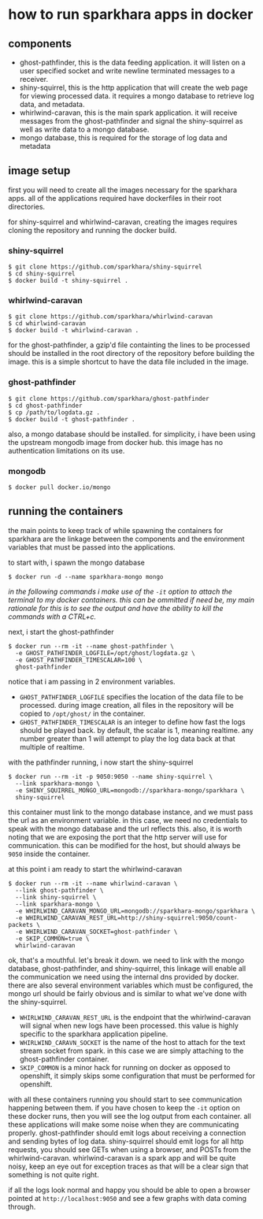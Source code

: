# how to run sparkhara apps in docker

## components

* ghost-pathfinder, this is the data feeding application. it will listen on
  a user specified socket and write newline terminated messages to a receiver.
* shiny-squirrel, this is the http application that will create the web page
  for viewing processed data. it requires a mongo database to retrieve log
  data, and metadata.
* whirlwind-caravan, this is the main spark application. it will receive
  messages from the ghost-pathfinder and signal the shiny-squirrel as well as
  write data to a mongo database.
* mongo database, this is required for the storage of log data and metadata

## image setup

first you will need to create all the images necessary for the sparkhara
apps. all of the applications required have dockerfiles in their root
directories.

for shiny-squirrel and whirlwind-caravan, creating the images requires
cloning the repository and running the docker build.

### shiny-squirrel

    $ git clone https://github.com/sparkhara/shiny-squirrel
    $ cd shiny-squirrel
    $ docker build -t shiny-squirrel .

### whirlwind-caravan

    $ git clone https://github.com/sparkhara/whirlwind-caravan
    $ cd whirlwind-caravan
    $ docker build -t whirlwind-caravan .

for the ghost-pathfinder, a gzip'd file containting the lines to be processed
should be installed in the root directory of the repository before building
the image. this is a simple shortcut to have the data file included in the
image.

### ghost-pathfinder

    $ git clone https://github.com/sparkhara/ghost-pathfinder
    $ cd ghost-pathfinder
    $ cp /path/to/logdata.gz .
    $ docker build -t ghost-pathfinder .

also, a mongo database should be installed. for simplicity, i have been using
the upstream mongodb image from docker hub. this image has no authentication
limitations on its use.

### mongodb

    $ docker pull docker.io/mongo

## running the containers

the main points to keep track of while spawning the containers for sparkhara
are the linkage between the components and the environment variables that
must be passed into the applications.

to start with, i spawn the mongo database

    $ docker run -d --name sparkhara-mongo mongo

*in the following commands i make use of the `-it` option to attach the
 terminal to my docker containers. this can be ommitted if need be, my main
 rationale  for this is to see the output and have the ability to kill the
 commands with a CTRL+c.*

next, i start the ghost-pathfinder

    $ docker run --rm -it --name ghost-pathfinder \
      -e GHOST_PATHFINDER_LOGFILE=/opt/ghost/logdata.gz \
      -e GHOST_PATHFINDER_TIMESCALAR=100 \
      ghost-pathfinder

notice that i am passing in 2 environment variables.
* `GHOST_PATHFINDER_LOGFILE` specifies the location of the data file to be
  processed. during image creation, all files in the repository will be copied
  to `/opt/ghost/` in the container.
* `GHOST_PATHFINDER_TIMESCALAR` is an integer to define how fast the logs
  should be played back. by default, the scalar is 1, meaning realtime. any
  number greater than 1 will attempt to play the log data back at that
  multiple of realtime.

with the pathfinder running, i now start the shiny-squirrel

    $ docker run --rm -it -p 9050:9050 --name shiny-squirrel \
      --link sparkhara-mongo \
      -e SHINY_SQUIRREL_MONGO_URL=mongodb://sparkhara-mongo/sparkhara \
      shiny-squirrel

this container must link to the mongo database instance, and we must pass
the url as an environment variable. in this case, we need no credentials to
speak with the mongo database and the url reflects this.
also, it is worth noting that we are exposing the port that the http server
will use for communication. this can be modified for the host, but should
always be `9050` inside the container.

at this point i am ready to start the whirlwind-caravan

    $ docker run --rm -it --name whirlwind-caravan \
      --link ghost-pathfinder \
      --link shiny-squirrel \
      --link sparkhara-mongo \
      -e WHIRLWIND_CARAVAN_MONGO_URL=mongodb://sparkhara-mongo/sparkhara \
      -e WHIRLWIND_CARAVAN_REST_URL=http://shiny-squirrel:9050/count-packets \
      -e WHIRLWIND_CARAVAN_SOCKET=ghost-pathfinder \
      -e SKIP_COMMON=true \
      whirlwind-caravan

ok, that's a mouthful. let's break it down.
we need to link with the mongo database, ghost-pathfinder, and shiny-squirrel,
this linkage will enable all the communication we need using the internal
dns provided by docker.
there are also several environment variables which must be configured, the
mongo url should be fairly obvious and is similar to what we've done with the
shiny-squirrel.
* `WHIRLWIND_CARAVAN_REST_URL` is the endpoint that the whirlwind-caravan will
  signal when new logs have been processed. this value is highly specific to
  the sparkhara application pipeline.
* `WHIRLWIND_CARAVN_SOCKET` is the name of the host to attach for the text
  stream socket from spark. in this case we are simply attaching to the
  ghost-pathfinder container.
* `SKIP_COMMON` is a minor hack for running on docker as opposed to openshift,
  it simply skips some configuration that must be performed for openshift.

with all these containers running you should start to see communication
happening between them. if you have chosen to keep the `-it` option on these
docker runs, then you will see the log output from each container. all these
applications will make some noise when they are communicating properly.
ghost-pathfinder should emit logs about receiving a connection and sending
bytes of log data.
shiny-squirrel should emit logs for all http requests, you should see GETs
when using a browser, and POSTs from the whirlwind-caravan.
whirlwind-caravan is a spark app and will be quite noisy, keep an eye out
for exception traces as that will be a clear sign that something is not
quite right.

if all the logs look normal and happy you should be able to open a browser
pointed at `http://localhost:9050` and see a few graphs with data coming
through.

